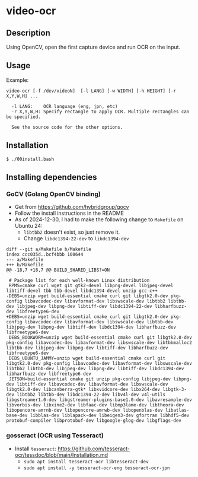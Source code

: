 # video-ocr

## Description

Using OpenCV, open the first capture device and run OCR on the input.

## Usage


Example:
```
video-ocr [-f /dev/videoN]  [-l LANG] [-w WIDTH] [-h HEIGHT] [-r X,Y,W,H] ...

  -l LANG:    OCR language (eng, jpn, etc)
  -r X,Y,W,H: Specify rectangle to apply OCR. Multiple rectangles can be specified.
  
  See the source code for the other options.
```
## Installation

```
$ ./00install.bash
```

## Installing dependencies

### GoCV (Golang OpenCV binding)

- Get from https://github.com/hybridgroup/gocv
- Follow the install instructions in the README
- As of 2024-12-30, I had to make the following change to `Makefile` on Ubuntu 24:
  - `libtbb2` doesn't exist, so just remove it.
  - Change `libdc1394-22-dev` to `libdc1394-dev`

```
diff --git a/Makefile b/Makefile
index ccc035d..bcf4bbb 100644
--- a/Makefile
+++ b/Makefile
@@ -18,7 +18,7 @@ BUILD_SHARED_LIBS?=ON
 
 # Package list for each well-known Linux distribution
 RPMS=cmake curl wget git gtk2-devel libpng-devel libjpeg-devel libtiff-devel tbb tbb-devel libdc1394-devel unzip gcc-c++
-DEBS=unzip wget build-essential cmake curl git libgtk2.0-dev pkg-config libavcodec-dev libavformat-dev libswscale-dev libtbb2 libtbb-dev libjpeg-dev libpng-dev libtiff-dev libdc1394-22-dev libharfbuzz-dev libfreetype6-dev
+DEBS=unzip wget build-essential cmake curl git libgtk2.0-dev pkg-config libavcodec-dev libavformat-dev libswscale-dev libtbb-dev libjpeg-dev libpng-dev libtiff-dev libdc1394-dev libharfbuzz-dev libfreetype6-dev
 DEBS_BOOKWORM=unzip wget build-essential cmake curl git libgtk2.0-dev pkg-config libavcodec-dev libavformat-dev libswscale-dev libtbbmalloc2 libtbb-dev libjpeg-dev libpng-dev libtiff-dev libharfbuzz-dev libfreetype6-dev
 DEBS_UBUNTU_JAMMY=unzip wget build-essential cmake curl git libgtk2.0-dev pkg-config libavcodec-dev libavformat-dev libswscale-dev libtbb2 libtbb-dev libjpeg-dev libpng-dev libtiff-dev libdc1394-dev libharfbuzz-dev libfreetype6-dev
 JETSON=build-essential cmake git unzip pkg-config libjpeg-dev libpng-dev libtiff-dev libavcodec-dev libavformat-dev libswscale-dev libgtk2.0-dev libcanberra-gtk* libxvidcore-dev libx264-dev libgtk-3-dev libtbb2 libtbb-dev libdc1394-22-dev libv4l-dev v4l-utils libgstreamer1.0-dev libgstreamer-plugins-base1.0-dev libavresample-dev libvorbis-dev libxine2-dev libfaac-dev libmp3lame-dev libtheora-dev libopencore-amrnb-dev libopencore-amrwb-dev libopenblas-dev libatlas-base-dev libblas-dev liblapack-dev libeigen3-dev gfortran libhdf5-dev protobuf-compiler libprotobuf-dev libgoogle-glog-dev libgflags-dev
```

### gosseract (OCR using Tesseract)

- Install `tesseract`: https://github.com/tesseract-ocr/tessdoc/blob/main/Installation.md
  - `sudo apt install tesseract-ocr libtesseract-dev`
  - `sudo apt install -y tesseract-ocr-eng tesseract-ocr-jpn`
